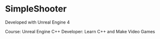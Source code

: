 # SimpleShooter

Developed with Unreal Engine 4

Course: Unreal Engine C++ Developer: Learn C++ and Make Video Games

